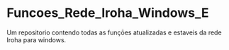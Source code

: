# Funcoes_Rede_Iroha_Windows_E
Um repositorio contendo todas as funçōes atualizadas e estaveis da rede Iroha para windows.
